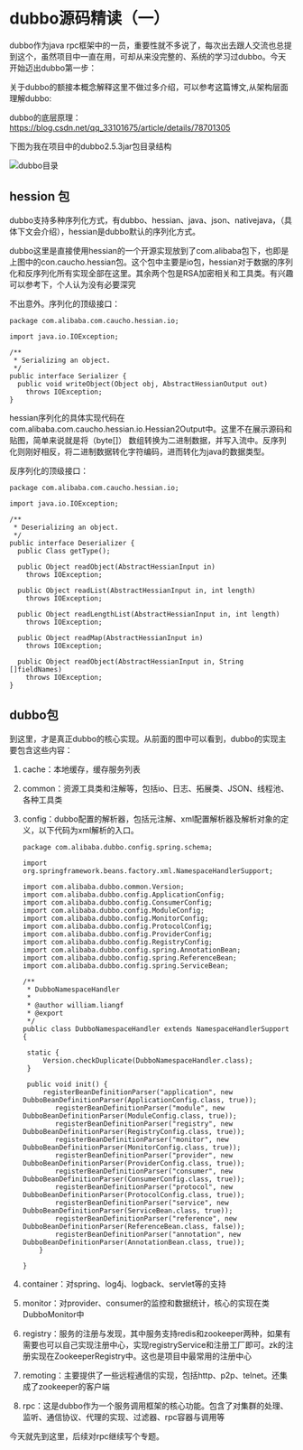 # dubbo源码精读（一）

dubbo作为java rpc框架中的一员，重要性就不多说了，每次出去跟人交流也总提到这个，虽然项目中一直在用，可却从来没完整的、系统的学习过dubbo。今天开始迈出dubbo第一步：

关于dubbo的额接本概念解释这里不做过多介绍，可以参考这篇博文,从架构层面理解dubbo:

dubbo的底层原理：https://blog.csdn.net/qq_33101675/article/details/78701305    

下图为我在项目中的dubbo2.5.3jar包目录结构

![dubbo目录](/img/dubbo/dir.png)

## hession 包

dubbo支持多种序列化方式，有dubbo、hessian、java、json、nativejava，（具体下文会介绍），hessian是dubbo默认的序列化方式。

dubbo这里是直接使用hessian的一个开源实现放到了com.alibaba包下，也即是上图中的con.caucho.hessian包。这个包中主要是io包，hessian对于数据的序列化和反序列化所有实现全部在这里。其余两个包是RSA加密相关和工具类。有兴趣可以参考下，个人认为没有必要深究

不出意外。序列化的顶级接口：

```
package com.alibaba.com.caucho.hessian.io;

import java.io.IOException;

/**
 * Serializing an object. 
 */
public interface Serializer {
  public void writeObject(Object obj, AbstractHessianOutput out)
    throws IOException;
}

```

hessian序列化的具体实现代码在com.alibaba.com.caucho.hessian.io.Hessian2Output中。这里不在展示源码和贴图，简单来说就是将（byte[]） 数组转换为二进制数据，并写入流中。反序列化则刚好相反，将二进制数据转化字符编码，进而转化为java的数据类型。

反序列化的顶级接口：

```
package com.alibaba.com.caucho.hessian.io;

import java.io.IOException;

/**
 * Deserializing an object. 
 */
public interface Deserializer {
  public Class getType();

  public Object readObject(AbstractHessianInput in)
    throws IOException;
  
  public Object readList(AbstractHessianInput in, int length)
    throws IOException;
  
  public Object readLengthList(AbstractHessianInput in, int length)
    throws IOException;
  
  public Object readMap(AbstractHessianInput in)
    throws IOException;
  
  public Object readObject(AbstractHessianInput in, String []fieldNames)
    throws IOException;
}

```

## dubbo包

到这里，才是真正dubbo的核心实现。从前面的图中可以看到，dubbo的实现主要包含这些内容：

1. cache：本地缓存，缓存服务列表

2. common：资源工具类和注解等，包括io、日志、拓展类、JSON、线程池、各种工具类

3. config：dubbo配置的解析器，包括元注解、xml配置解析器及解析对象的定义，以下代码为xml解析的入口。

   ```
   package com.alibaba.dubbo.config.spring.schema;
   
   import org.springframework.beans.factory.xml.NamespaceHandlerSupport;
   
   import com.alibaba.dubbo.common.Version;
   import com.alibaba.dubbo.config.ApplicationConfig;
   import com.alibaba.dubbo.config.ConsumerConfig;
   import com.alibaba.dubbo.config.ModuleConfig;
   import com.alibaba.dubbo.config.MonitorConfig;
   import com.alibaba.dubbo.config.ProtocolConfig;
   import com.alibaba.dubbo.config.ProviderConfig;
   import com.alibaba.dubbo.config.RegistryConfig;
   import com.alibaba.dubbo.config.spring.AnnotationBean;
   import com.alibaba.dubbo.config.spring.ReferenceBean;
   import com.alibaba.dubbo.config.spring.ServiceBean;
   
   /**
    * DubboNamespaceHandler
    * 
    * @author william.liangf
    * @export
    */
   public class DubboNamespaceHandler extends NamespaceHandlerSupport {
   
   	static {
   		Version.checkDuplicate(DubboNamespaceHandler.class);
   	}
   
   	public void init() {
   	    registerBeanDefinitionParser("application", new DubboBeanDefinitionParser(ApplicationConfig.class, true));
           registerBeanDefinitionParser("module", new DubboBeanDefinitionParser(ModuleConfig.class, true));
           registerBeanDefinitionParser("registry", new DubboBeanDefinitionParser(RegistryConfig.class, true));
           registerBeanDefinitionParser("monitor", new DubboBeanDefinitionParser(MonitorConfig.class, true));
           registerBeanDefinitionParser("provider", new DubboBeanDefinitionParser(ProviderConfig.class, true));
           registerBeanDefinitionParser("consumer", new DubboBeanDefinitionParser(ConsumerConfig.class, true));
           registerBeanDefinitionParser("protocol", new DubboBeanDefinitionParser(ProtocolConfig.class, true));
           registerBeanDefinitionParser("service", new DubboBeanDefinitionParser(ServiceBean.class, true));
           registerBeanDefinitionParser("reference", new DubboBeanDefinitionParser(ReferenceBean.class, false));
           registerBeanDefinitionParser("annotation", new DubboBeanDefinitionParser(AnnotationBean.class, true));
       }
   
   }
   ```

   

4. container：对spring、log4j、logback、servlet等的支持

5. monitor：对provider、consumer的监控和数据统计，核心的实现在类DubboMonitor中

6. registry：服务的注册与发现，其中服务支持redis和zookeeper两种，如果有需要也可以自己实现注册中心，实现registryService和注册工厂即可。zk的注册实现在ZookeeperRegistry中。这也是项目中最常用的注册中心

7. remoting：主要提供了一些远程通信的实现，包括http、p2p、telnet。还集成了zookeeper的客户端

8. rpc：这是dubbo作为一个服务调用框架的核心功能。包含了对集群的处理、监听、通信协议、代理的实现、过滤器、rpc容器与调用等

今天就先到这里，后续对rpc继续写个专题。